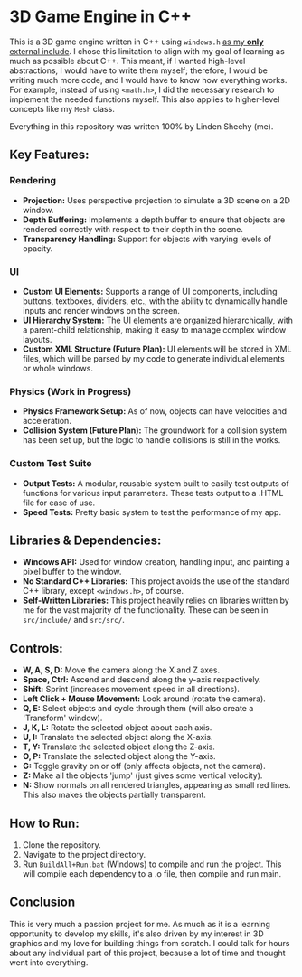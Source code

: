 # 3D Game Engine in C++

This is a 3D game engine written in C++ using `windows.h` <ins>as my **only** external include</ins>. I chose this limitation to align with my goal of learning as much as possible about C++. This meant, if I wanted high-level abstractions, I would have to write them myself; therefore, I would be writing much more code, and I would have to know how everything works. For example, instead of using `<math.h>`, I did the necessary research to implement the needed functions myself. This also applies to higher-level concepts like my `Mesh` class.

Everything in this repository was written 100% by Linden Sheehy (me).

## Key Features:

### Rendering
- **Projection:** Uses perspective projection to simulate a 3D scene on a 2D window.
- **Depth Buffering:** Implements a depth buffer to ensure that objects are rendered correctly with respect to their depth in the scene.
- **Transparency Handling:** Support for objects with varying levels of opacity.

### UI
- **Custom UI Elements:** Supports a range of UI components, including buttons, textboxes, dividers, etc., with the ability to dynamically handle inputs and render windows on the screen.
- **UI Hierarchy System:** The UI elements are organized hierarchically, with a parent-child relationship, making it easy to manage complex window layouts.
- **Custom XML Structure (Future Plan):** UI elements will be stored in XML files, which will be parsed by my code to generate individual elements or whole windows. 


### Physics (Work in Progress)
- **Physics Framework Setup:** As of now, objects can have velocities and acceleration.
- **Collision System (Future Plan):** The groundwork for a collision system has been set up, but the logic to handle collisions is still in the works.

### Custom Test Suite
- **Output Tests:** A modular, reusable system built to easily test outputs of functions for various input parameters. These tests output to a .HTML file for ease of use.
- **Speed Tests:** Pretty basic system to test the performance of my app.

## Libraries & Dependencies:
- **Windows API:** Used for window creation, handling input, and painting a pixel buffer to the window.
- **No Standard C++ Libraries:** This project avoids the use of the standard C++ library, except `<windows.h>`, of course.
- **Self-Written Libraries:** This project heavily relies on libraries written by me for the vast majority of the functionality. These can be seen in `src/include/` and `src/src/`.

## Controls:
- **W, A, S, D:** Move the camera along the X and Z axes.
- **Space, Ctrl:** Ascend and descend along the y-axis respectively.
- **Shift:** Sprint (increases movement speed in all directions).
- **Left Click + Mouse Movement:** Look around (rotate the camera).
- **Q, E:** Select objects and cycle through them (will also create a 'Transform' window).
- **J, K, L:** Rotate the selected object about each axis.
- **U, I:** Translate the selected object along the X-axis.
- **T, Y:** Translate the selected object along the Z-axis.
- **O, P:** Translate the selected object along the Y-axis.
- **G:** Toggle gravity on or off (only affects objects, not the camera).
- **Z:** Make all the objects 'jump' (just gives some vertical velocity).
- **N:** Show normals on all rendered triangles, appearing as small red lines. This also makes the objects partially transparent.

## How to Run:
1. Clone the repository.
2. Navigate to the project directory.
3. Run `BuildAll+Run.bat` (Windows) to compile and run the project. This will compile each dependency to a .o file, then compile and run main.

## Conclusion
This is very much a passion project for me. As much as it is a learning opportunity to develop my skills, it's also driven by my interest in 3D graphics and my love for building things from scratch. I could talk for hours about any individual part of this project, because a lot of time and thought went into everything.
